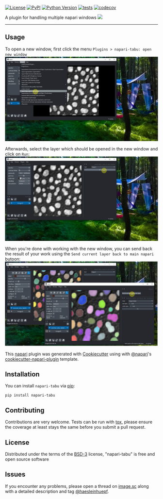 
[![License](https://img.shields.io/pypi/l/napari-tabu.svg?color=green)](https://github.com/haesleinhuepf/napari-tabu/raw/master/LICENSE)
[![PyPI](https://img.shields.io/pypi/v/napari-tabu.svg?color=green)](https://pypi.org/project/napari-tabu)
[![Python Version](https://img.shields.io/pypi/pyversions/napari-tabu.svg?color=green)](https://python.org)
[![tests](https://github.com/haesleinhuepf/napari-tabu/workflows/tests/badge.svg)](https://github.com/haesleinhuepf/napari-tabu/actions)
[![codecov](https://codecov.io/gh/haesleinhuepf/napari-tabu/branch/master/graph/badge.svg)](https://codecov.io/gh/haesleinhuepf/napari-tabu)

A plugin for handling multiple napari windows
![](https://github.com/haesleinhuepf/napari-tabu/raw/main/docs/napari-tabu-screencast.gif)

----------------------------------

## Usage

To open a new window, first click the menu `Plugins > napari-tabu: open new window`
![](https://github.com/haesleinhuepf/napari-tabu/raw/main/docs/new_window_menu.png)

Afterwards, select the layer which should be opened in the new window and click on `Run`:
![](https://github.com/haesleinhuepf/napari-tabu/raw/main/docs/new_window_dialog.png)

When you're done with working with the new window, you can send back the result of your work using the `Send current layer back to main napari` butoon:
![](https://github.com/haesleinhuepf/napari-tabu/raw/main/docs/send_back.png)

This [napari] plugin was generated with [Cookiecutter] using with [@napari]'s [cookiecutter-napari-plugin] template.

## Installation

You can install `napari-tabu` via [pip]:

    pip install napari-tabu

## Contributing

Contributions are very welcome. Tests can be run with [tox], please ensure
the coverage at least stays the same before you submit a pull request.

## License

Distributed under the terms of the [BSD-3] license,
"napari-tabu" is free and open source software

## Issues

If you encounter any problems, please open a thread on [image.sc](https://image.sc) along with a detailed description and tag [@haesleinhuepf](https://github.com/haesleinhuepf).

[napari]: https://github.com/napari/napari
[Cookiecutter]: https://github.com/audreyr/cookiecutter
[@napari]: https://github.com/napari
[MIT]: http://opensource.org/licenses/MIT
[BSD-3]: http://opensource.org/licenses/BSD-3-Clause
[GNU GPL v3.0]: http://www.gnu.org/licenses/gpl-3.0.txt
[GNU LGPL v3.0]: http://www.gnu.org/licenses/lgpl-3.0.txt
[Apache Software License 2.0]: http://www.apache.org/licenses/LICENSE-2.0
[Mozilla Public License 2.0]: https://www.mozilla.org/media/MPL/2.0/index.txt
[cookiecutter-napari-plugin]: https://github.com/napari/cookiecutter-napari-plugin

[file an issue]: https://github.com/haesleinhuepf/napari-tabu/issues

[napari]: https://github.com/napari/napari
[tox]: https://tox.readthedocs.io/en/latest/
[pip]: https://pypi.org/project/pip/
[PyPI]: https://pypi.org/


